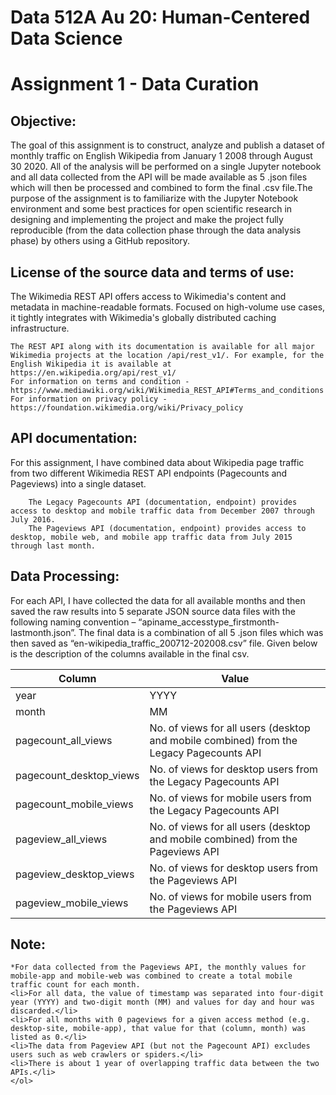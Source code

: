 # Data 512A Au 20: Human-Centered Data Science 
# Assignment 1 - Data Curation

## Objective:

The goal of this assignment is to construct, analyze and publish a dataset of monthly traffic on English Wikipedia from January 1 2008 through August 30 2020. All of the analysis will be performed on a single Jupyter notebook and all data collected from the API will be made available as 5 .json files which will then be processed and combined to form the final .csv file.The purpose of the assignment is to familiarize with the Jupyter Notebook environment and some best practices for open scientific research in designing and implementing the project and make the project fully reproducible (from the data collection phase through the data analysis phase) by others using a GitHub repository.

## License of the source data and terms of use:

The Wikimedia REST API offers access to Wikimedia's content and metadata in machine-readable formats. Focused on high-volume use cases, it tightly integrates with Wikimedia's globally distributed caching infrastructure.

    The REST API along with its documentation is available for all major Wikimedia projects at the location /api/rest_v1/. For example, for the English Wikipedia it is available at https://en.wikipedia.org/api/rest_v1/
    For information on terms and condition - https://www.mediawiki.org/wiki/Wikimedia_REST_API#Terms_and_conditions
    For information on privacy policy - https://foundation.wikimedia.org/wiki/Privacy_policy

## API documentation:

For this assignment, I have combined data about Wikipedia page traffic from two different Wikimedia REST API endpoints (Pagecounts and Pageviews) into a single dataset.

        The Legacy Pagecounts API (documentation, endpoint) provides access to desktop and mobile traffic data from December 2007 through July 2016.
        The Pageviews API (documentation, endpoint) provides access to desktop, mobile web, and mobile app traffic data from July 2015 through last month.

## Data Processing:

For each API, I have collected the data for all available months and then saved the raw results into 5 separate JSON source data files with the following naming convention – “apiname_accesstype_firstmonth-lastmonth.json”. The final data is a combination of all 5 .json files which was then saved as “en-wikipedia_traffic_200712-202008.csv” file. Given below is the description of the columns available in the final csv.

| Column | Value |
| ------ | ----- |
| year | YYYY |
| month |	MM |
| pagecount_all_views |	No. of views for all users (desktop and mobile combined) from the Legacy Pagecounts API |
| pagecount_desktop_views | No. of views for desktop users from the Legacy Pagecounts API |	
| pagecount_mobile_views | No. of views for mobile users from the Legacy Pagecounts API |
| pageview_all_views | No. of views for all users (desktop and mobile combined) from the Pageviews API |
| pageview_desktop_views | No. of views for desktop users from the Pageviews API |
| pageview_mobile_views | No. of views for mobile users from the Pageviews API |

## Note:
    
    *For data collected from the Pageviews API, the monthly values for mobile-app and mobile-web was combined to create a total mobile traffic count for each month.
    <li>For all data, the value of timestamp was separated into four-digit year (YYYY) and two-digit month (MM) and values for day and hour was discarded.</li>
    <li>For all months with 0 pageviews for a given access method (e.g. desktop-site, mobile-app), that value for that (column, month) was listed as 0.</li>
    <li>The data from Pageview API (but not the Pagecount API) excludes users such as web crawlers or spiders.</li>
    <li>There is about 1 year of overlapping traffic data between the two APIs.</li>
    </ol>
